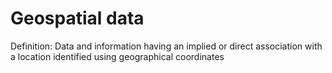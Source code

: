 # Geospatial data

Definition: Data and information having an implied or direct association with a location identified using geographical coordinates